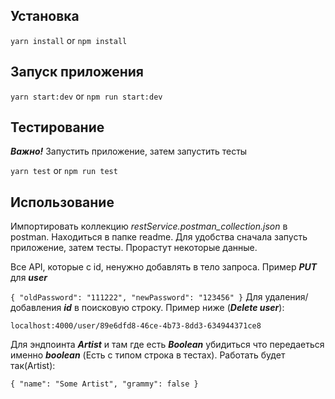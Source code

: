 ## Установка

`yarn install` or `npm install`

## Запуск приложения

`yarn start:dev` or `npm run start:dev`

## Тестирование

***Важно!*** Запустить приложение, затем запустить тесты

`yarn test` or `npm run test`

## Использование

Импортировать коллекцию _restService.postman_collection.json_ в postman. Находиться в папке readme. Для удобства сначала запусть приложение, затем тесты. Прорастут некоторые данные.

Все API, которые с id, ненужно добавлять в тело запроса. Пример ***PUT*** для ***user***

`
{
    "oldPassword": "111222",
    "newPassword": "123456"
}
`
Для удаления/добавления ***id*** в поисковую строку. Пример ниже (***Delete user***):


`localhost:4000/user/89e6dfd8-46ce-4b73-8dd3-634944371ce8`


Для эндпоинта ***Artist*** и там где есть ***Boolean*** убидиться что передаеться именно ***boolean*** (Есть с типом строка в тестах). Работать будет так(Artist):

`
{
    "name": "Some Artist",
    "grammy": false
}
`


